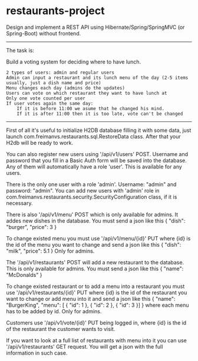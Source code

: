 # restaurants-project

Design and implement a REST API using Hibernate/Spring/SpringMVC (or Spring-Boot) without frontend.

-------------------------------------------------------------------------
The task is:

Build a voting system for deciding where to have lunch.

    2 types of users: admin and regular users
    Admin can input a restaurant and its lunch menu of the day (2-5 items usually, just a dish name and price)
    Menu changes each day (admins do the updates)
    Users can vote on which restaurant they want to have lunch at
    Only one vote counted per user
    If user votes again the same day:
        If it is before 11:00 we asume that he changed his mind.
        If it is after 11:00 then it is too late, vote can't be changed
-------------------------------------------------------------------------

First of all it's useful to initialize H2DB database filling it with some data,
just launch com.freimanvs.restaurants.sql.RestoreData class. After that your H2db will be ready to work.

You can also register new users using '/api/v1/users' POST. Username and password that you fill in a Basic Auth form
will be saved into the database. Any of them will automatically have a role 'user'. This is available for any users.

There is the only one user with a role 'admin'. Username: "admin" and password: "admin".
You can add new users with 'admin' role in com.freimanvs.restaurants.security.SecurityConfiguration class, if it is necessary.

There is also '/api/v1/menu' POST which is only available for admins. It addes new dishes in the database. You must send a json like this
{
	"dish": "burger",
	"price": 3
}

To change existed menu you must use '/api/v1/menu/{id}' PUT where {id} is the id of the menu you want to change and send a json like this
{
	"dish": "milk",
	"price": 5.1
}
Only for admins.

The '/api/v1/restaurants' POST will add a new restaurant to the database. This is only available for admins. You must send a json like this
{
	"name": "McDonalds"
}

To change existed restaurant or to add a menu into a restaurant you must use '/api/v1/restaurants/{id}' PUT
where {id} is the id of the restaurant you want to change or add menu into it and send a json like this
{
	"name": "BurgerKing",
	"menu": [
		{
			"id": 1
		},
		{
			"id": 2
		},
		{
			"id": 3
		}]
}
where each menu has to be added by id. Only for admins.

Customers use '/api/v1/vote/{id}' PUT being logged in, where {id} is the id of the restaurant the customer
wants to visit.

If you want to look at a full list of restaurants with menu into it you can use '/api/v1/restaurants' GET request.
You will get a json with the full information in such case.